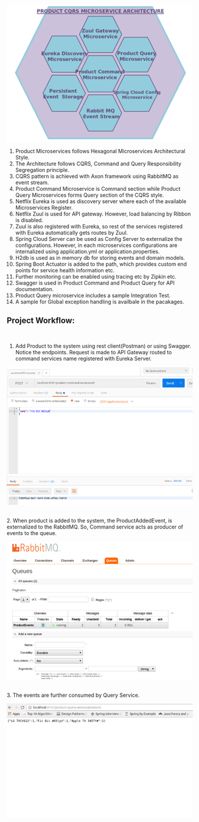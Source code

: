 ![ScreenShot](https://github.com/SuperMohit/product-microservice-cqrs/blob/master/CQRS.png)

1. Product Microservices follows Hexagonal Microservices Architectural Style.
2. The Architecture follows CQRS, Command and Query Responsibility Segregation principle.
3. CQRS pattern is achieved with Axon framework using RabbitMQ as event stream.
4. Product Command Microservice is Command section while Product Query Microservices forms Query section of the CQRS style. 
5. Netflix Eureka is used as discovery server where each of the available Microservices Register.
6. Netflix Zuul is used for API gateway. However, load balancing by Ribbon is disabled.
7. Zuul is also registered with Eureka, so rest of the services registered with Eureka automatically gets routes by Zuul.
8. Spring Cloud Server can be used as Config Server to externalize the configurations. However, in each microservices   configurations are internalized using application.yml or application.properties.
9. H2db is used as in memory db for storing events and domain models.
10. Spring Boot Actuator is added to the path, which provides custom end points for service health information etc.
11. Further monitoring can be enabled using tracing etc by Zipkin etc.
12. Swagger is used in Product Command and Product Query for API documentation.
13. Product Query microservice includes a sample Integration Test.
14. A sample for Global exception handling is availbale in the pacakages.


## Project Workflow:
<br/>

1. Add Product to the system using  rest client(Postman) or using Swagger. Notice the endpoints. Request is made to API Gateway routed to command services name registered with Eureka Server.  

![ScreenShot](https://github.com/SuperMohit/product-microservice-cqrs/blob/master/restclient.png)

<br/>
2. When product is added to the system, the ProductAddedEvent, is externalized to the RabbitMQ. So, Command service acts as producer of events to the queue.

![ScreenShot](https://github.com/SuperMohit/product-microservice-cqrs/blob/master/event-stream.png)

<br/>
3.  The events are further consumed by Query Service.

![ScreenShot](https://github.com/SuperMohit/product-microservice-cqrs/blob/master/query.png)
